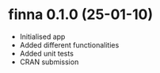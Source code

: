 # finna 0.1.0 (25-01-10)

* Initialised app
* Added different functionalities
* Added unit tests
* CRAN submission
